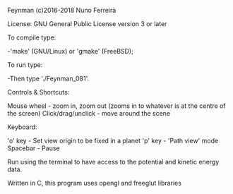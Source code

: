 Feynman (c)2016-2018 Nuno Ferreira

License: GNU General Public License version 3 or later


To compile type:

-'make' (GNU/Linux) or 'gmake' (FreeBSD);

To run type:

-Then type './Feynman_081'.




Controls & Shortcuts:

Mouse wheel - zoom in, zoom out (zooms in to whatever is at the centre of the screen)
Click/drag/unclick - move around the scene

Keyboard:

'o' key - Set view origin to be fixed in a planet
'p' key - 'Path view' mode
Spacebar - Pause




Run using the terminal to have access to the potential and kinetic energy data.

Written in C, this program uses opengl and freeglut libraries
